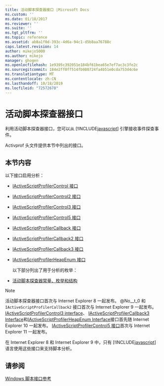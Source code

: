```yaml
---
title: 活动脚本探查器接口 |Microsoft Docs
ms.custom: ''
ms.date: 01/18/2017
ms.reviewer: ''
ms.suite: ''
ms.tgt_pltfrm: ''
ms.topic: reference
ms.assetid: ab8a1f0d-393c-4d6a-94c1-d5b8aa76788c
caps.latest.revision: 14
author: mikejo5000
ms.author: mikejo
manager: ghogen
ms.openlocfilehash: 1e9395c392051e184bf61bea65e7ef7ac3c3fe2c
ms.sourcegitcommit: 184e2ff0ff514fb980724fa4b51e0cda753d4c6e
ms.translationtype: MT
ms.contentlocale: zh-CN
ms.lasthandoff: 10/18/2019
ms.locfileid: "72572678"
---
```

# <a name="active-script-profiler-interfaces"></a>活动脚本探查器接口
利用活动脚本探查器接口，您可以从 [!INCLUDE[javascript](../../javascript/includes/javascript-md.md)] 引擎接收事件探查事件。  
  
 Activprof 头文件提供本节中列出的接口。  
  
## <a name="in-this-section"></a>本节内容  
 以下接口启用分析：  
  
- [IActiveScriptProfilerControl 接口](../../winscript/reference/iactivescriptprofilercontrol-interface.md)  
  
- [IActiveScriptProfilerControl2 接口](../../winscript/reference/iactivescriptprofilercontrol2-interface.md)  
  
- [IActiveScriptProfilerControl3 接口](../../winscript/reference/iactivescriptprofilercontrol3-interface.md)  
  
- [IActiveScriptProfilerControl5 接口](../../winscript/reference/iactivescriptprofilercontrol5-interface.md)  
  
- [IActiveScriptProfilerCallback 接口](../../winscript/reference/iactivescriptprofilercallback-interface.md)  
  
- [IActiveScriptProfilerCallback2 接口](../../winscript/reference/iactivescriptprofilercallback2-interface.md)  
  
- [IActiveScriptProfilerCallback3 接口](../../winscript/reference/iactivescriptprofilercallback3-interface.md)  
  
- [IActiveScriptProfilerHeapEnum 接口](../../winscript/reference/iactivescriptprofilerheapenum-interface.md)  
  
  以下部分列出了用于分析的枚举：  
  
- [活动脚本探查器常量、枚举和结构](../../winscript/reference/active-script-profiler-constants-enumerations-and-structures.md)  
  
> [!NOTE]
> 活动脚本探查器接口首次与 Internet Explorer 8 一起发布。 @No__t_0 和 `IActiveScriptProfilerCallback2` 接口首次与 Internet Explorer 9 一起发布。 [IActiveScriptProfilerControl3 interface](../../winscript/reference/iactivescriptprofilercontrol3-interface.md)、 [IActiveScriptProfilerCallback3 Interface](../../winscript/reference/iactivescriptprofilercallback3-interface.md)和[IActiveScriptProfilerHeapEnum Interface](../../winscript/reference/iactivescriptprofilerheapenum-interface.md)接口首先随 Internet Explorer 10 一起发布。 [IActiveScriptProfilerControl5 接口](../../winscript/reference/iactivescriptprofilercontrol5-interface.md)首次与 Internet Explorer 11 一起发布。  
>   
> 在 Internet Explorer 8 和 Internet Explorer 9 中，只有 [!INCLUDE[javascript](../../javascript/includes/javascript-md.md)] 语言使用这些接口来支持脚本分析。  
  
## <a name="see-also"></a>请参阅  
 [Windows 脚本接口参考](../../winscript/reference/windows-script-interfaces-reference.md)